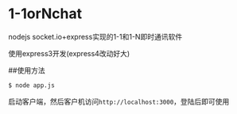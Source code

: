 # 1-1orNchat
nodejs socket.io+express实现的1-1和1-N即时通讯软件

使用express3开发(express4改动好大)

##使用方法

```bash
$ node app.js
```

启动客户端，然后客户机访问`http://localhost:3000`，登陆后即可使用
